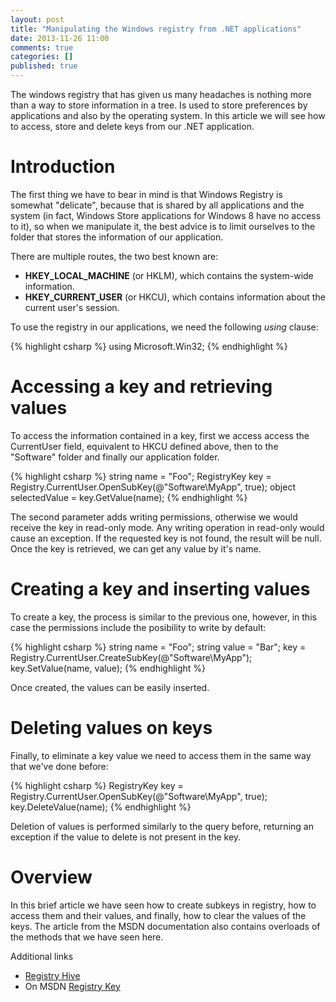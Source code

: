 ```yaml
---
layout: post
title: "Manipulating the Windows registry from .NET applications"
date: 2013-11-26 11:00
comments: true
categories: []
published: true
---
```


The windows registry that has given us many headaches is nothing more than a way to store information in a tree. Is used to store preferences by applications and also by the operating system. In this article we will see how to access, store and delete keys from our .NET application.

# Introduction

The first thing we have to bear in mind is that Windows Registry is somewhat "delicate", because that is shared by all applications and the system (in fact, Windows Store applications for Windows 8 have no access to it), so when we manipulate it, the best advice is to limit ourselves to the folder that stores the information of our application.

There are multiple routes, the two best known are:

* **HKEY\_LOCAL\_MACHINE** (or HKLM), which contains the system-wide information.
* **HKEY\_CURRENT\_USER** (or HKCU), which contains information about the current user's session.

To use the registry in our applications, we need the following _using_ clause:

{% highlight csharp %}
using Microsoft.Win32;
{% endhighlight %}

# Accessing a key and retrieving values

To access the information contained in a key, first we access access the CurrentUser field, equivalent to HKCU defined above, then to the "Software" folder and finally our application folder.

{% highlight csharp %}
string name = "Foo";
RegistryKey key = Registry.CurrentUser.OpenSubKey(@"Software\MyApp\", true);
object selectedValue = key.GetValue(name);
{% endhighlight %}

The second parameter adds writing permissions, otherwise we would receive the key in read-only mode. Any writing operation in read-only would cause an exception. If the requested key is not found, the result will be null. Once the key is retrieved, we can get any value by it's name.

# Creating a key and inserting values

To create a key, the process is similar to the previous one, however, in this case the permissions include the posibility to write by default:

{% highlight csharp %}
string name = "Foo";
string value = "Bar";
key = Registry.CurrentUser.CreateSubKey(@"Software\MyApp\");
key.SetValue(name, value);
{% endhighlight %}

Once created, the values can be easily inserted.

# Deleting values on keys

Finally, to eliminate a key value we need to access them in the same way that we've done before:

{% highlight csharp %}
RegistryKey key = Registry.CurrentUser.OpenSubKey(@"Software\MyApp\", true);
key.DeleteValue(name);
{% endhighlight %}

Deletion of values is performed similarly to the query before, returning an exception if the value to delete is not present in the key.

# Overview

In this brief article we have seen how to create subkeys in registry, how to access them and their values, and finally, how to clear the values of the keys. The article from the MSDN documentation also contains overloads of the methods that we have seen here.

Additional links

* [Registry Hive](http://pcsupport.about.com/od/termsr/g/registryhive.htm)
* On MSDN [Registry Key](http://msdn.microsoft.com/en-us/library/microsoft.win32.registrykey.aspx)